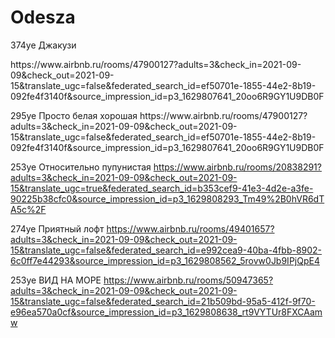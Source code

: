 # Odesza
<p>
  <p>
374уе Джакузи <p>
https://www.airbnb.ru/rooms/47900127?adults=3&check_in=2021-09-09&check_out=2021-09-15&translate_ugc=false&federated_search_id=ef50701e-1855-44e2-8b19-092fe4f3140f&source_impression_id=p3_1629807641_20oo6R9GY1U9DB0F
<p>
295уе Просто белая хорошая
https://www.airbnb.ru/rooms/47900127?adults=3&check_in=2021-09-09&check_out=2021-09-15&translate_ugc=false&federated_search_id=ef50701e-1855-44e2-8b19-092fe4f3140f&source_impression_id=p3_1629807641_20oo6R9GY1U9DB0F

253уе Относительно пупунистая
  https://www.airbnb.ru/rooms/20838291?adults=3&check_in=2021-09-09&check_out=2021-09-15&translate_ugc=true&federated_search_id=b353cef9-41e3-4d2e-a3fe-90225b38cfc0&source_impression_id=p3_1629808293_Tm49%2B0hVR6dTA5c%2F
  
 274уе Приятный лофт
  https://www.airbnb.ru/rooms/49401657?adults=3&check_in=2021-09-09&check_out=2021-09-15&translate_ugc=false&federated_search_id=e992cea9-40ba-4fbb-8902-6c0ff7e44293&source_impression_id=p3_1629808562_5rovw0Jb9IPjQpE4
  
  253уе ВИД НА МОРЕ
  https://www.airbnb.ru/rooms/50947365?adults=3&check_in=2021-09-09&check_out=2021-09-15&translate_ugc=false&federated_search_id=21b509bd-95a5-412f-9f70-e96ea570a0cf&source_impression_id=p3_1629808638_rt9VYTUr8FXCAamw
